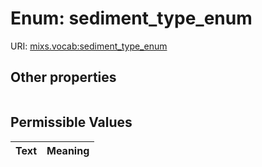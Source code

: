 
# Enum: sediment_type_enum




URI: [mixs.vocab:sediment_type_enum](https://w3id.org/mixs/vocab/sediment_type_enum)


## Other properties

|  |  |  |
| --- | --- | --- |

## Permissible Values

| Text | Meaning |
| :--- | --------: |

